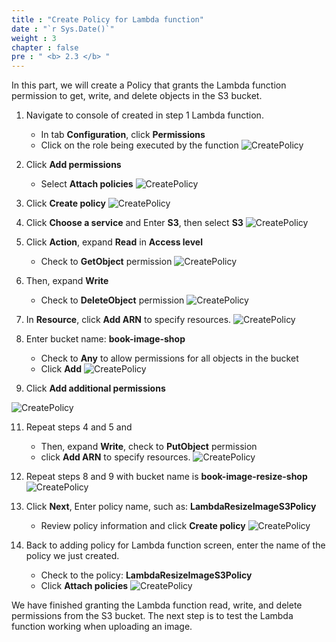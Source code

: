 ```yaml
---
title : "Create Policy for Lambda function"
date : "`r Sys.Date()`"
weight : 3
chapter : false
pre : " <b> 2.3 </b> "
---
```

In this part, we will create a Policy that grants the Lambda function permission to get, write, and delete objects in the S3 bucket.
1. Navigate to console of created in step 1 Lambda function.
    - In tab **Configuration**, click **Permissions**
    - Click on the role being executed by the function
![CreatePolicy](/images/1/15.png?width=90pc)

2. Click **Add permissions**
    - Select **Attach policies**
![CreatePolicy](/images/1/16.png?width=90pc)

3. Click **Create policy**
![CreatePolicy](/images/1/17.png?width=90pc)

4. Click **Choose a service** and Enter **S3**, then select **S3**
![CreatePolicy](/images/1/18.png?width=90pc)

6. Click **Action**, expand **Read** in **Access level**
    - Check to **GetObject** permission
![CreatePolicy](/images/1/19.png?width=90pc)

7. Then, expand **Write**
    - Check to **DeleteObject** permission
![CreatePolicy](/images/1/20.png?width=90pc)

8. In **Resource**, click **Add ARN** to specify resources.
![CreatePolicy](/images/1/21.png?width=90pc)

9. Enter bucket name: **book-image-shop**
    - Check to **Any** to allow permissions for all objects in the bucket
    - Click **Add**
![CreatePolicy](/images/1/22.png?width=90pc)

10. Click **Add additional permissions**

![CreatePolicy](/images/1/23.png?width=90pc)

11. Repeat steps 4 and 5 and 
    - Then, expand **Write**, check to **PutObject** permission
    - click **Add ARN** to specify resources.
![CreatePolicy](/images/1/24.png?width=90pc)

12. Repeat steps 8 and 9 with bucket name is **book-image-resize-shop**
![CreatePolicy](/images/1/25.png?width=90pc)

13. Click **Next**, Enter policy name, such as: **LambdaResizeImageS3Policy**
    - Review policy information and click **Create policy**
![CreatePolicy](/images/1/26.png?width=90pc)

14. Back to adding policy for Lambda function screen, enter the name of the policy we just created.
    - Check to the policy: **LambdaResizeImageS3Policy**
    - Click **Attach policies**
![CreatePolicy](/images/1/27.png?width=90pc)

We have finished granting the Lambda function read, write, and delete permissions from the S3 bucket. The next step is to test the Lambda function working when uploading an image.